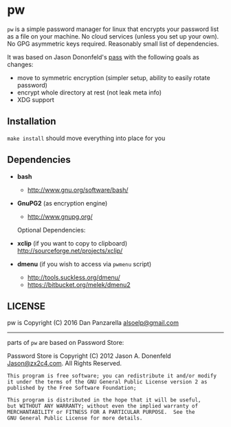 pw
===

`pw` is a simple password manager for linux that encrypts your password list as a file on your machine. No cloud services (unless you set up your own). No GPG asymmetric keys required. Reasonably small list of dependencies.

It was based on Jason Dononfeld's [pass](http://www.passwordstore.org) with the following goals as changes:
- move to symmetric encryption (simpler setup, ability to easily rotate password)
- encrypt whole directory at rest (not leak meta info)
- XDG support

Installation
-------------

`make install` should move everything into place for you


Dependencies
-------------

- **bash**
  + http://www.gnu.org/software/bash/
- **GnuPG2** (as encryption engine)
  + http://www.gnupg.org/

  Optional Dependencies:
- **xclip** (if you want to copy to clipboard)
  http://sourceforge.net/projects/xclip/
- **dmenu** (if you wish to access via `pwmenu` script)
  + http://tools.suckless.org/dmenu/
  + https://bitbucket.org/melek/dmenu2

LICENSE
-------

pw is Copyright (C) 2016 Dan Panzarella <alsoelp@gmail.com>

---

parts of `pw` are based on Password Store:

Password Store is Copyright (C) 2012 Jason A. Donenfeld <Jason@zx2c4.com>. All Rights Reserved.



    This program is free software; you can redistribute it and/or modify
    it under the terms of the GNU General Public License version 2 as 
    published by the Free Software Foundation;

    This program is distributed in the hope that it will be useful,
    but WITHOUT ANY WARRANTY; without even the implied warranty of
    MERCHANTABILITY or FITNESS FOR A PARTICULAR PURPOSE.  See the
    GNU General Public License for more details.
